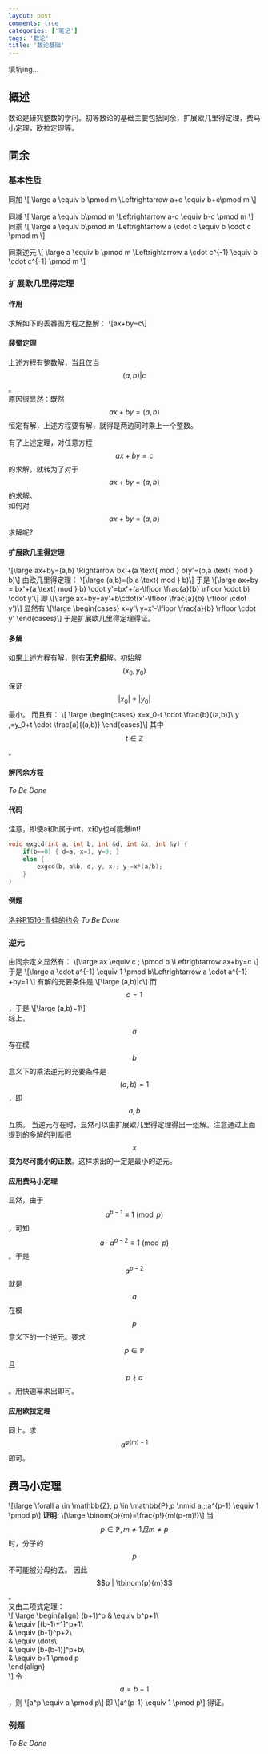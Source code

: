 ```yaml
---
layout: post
comments: true
categories: ['笔记']
tags: '数论'
title: '数论基础'
---
```


填坑ing...

## 概述
数论是研究整数的学问。初等数论的基础主要包括同余，扩展欧几里得定理，费马小定理，欧拉定理等。
<!--more-->
## 同余
### 基本性质
同加
\\[ \large a \equiv b \pmod m \Leftrightarrow a+c \equiv b+c\pmod m \\]

同减
\\[ \large a \equiv b\pmod m \Leftrightarrow a-c \equiv b-c \pmod m \\]
同乘
\\[ \large a \equiv b\pmod m \Leftrightarrow  a \cdot c \equiv b \cdot c \pmod m \\]

同乘逆元
\\[ \large a \equiv b \pmod m \Leftrightarrow a \cdot c^{-1} \equiv b \cdot c^{-1} \pmod m \\]
### 扩展欧几里得定理
#### 作用
求解如下的丢番图方程之整解：
\\[ax+by=c\\]
#### 裴蜀定理
上述方程有整数解，当且仅当$$(a,b)|c$$。     
原因很显然：既然 $$ax+by=(a,b)$$ 恒定有解，上述方程要有解，就得是两边同时乘上一个整数。  

有了上述定理，对任意方程 $$ax+by=c$$ 的求解，就转为了对于 $$ax+by=(a,b)$$ 的求解。     
如何对 $$ax+by=(a,b)$$ 求解呢?
#### 扩展欧几里得定理
\\[\large ax+by=(a,b) \Rightarrow bx'+(a \text{ mod } b)y'=(b,a \text{ mod } b)\\]
由欧几里得定理：
\\[\large (a,b)=(b,a \text{ mod } b)\\]
于是
\\[\large ax+by = bx'+(a \text{ mod } b) \cdot y'=bx'+(a-\lfloor \frac{a}{b} \rfloor \cdot b) \cdot y'\\]
即
\\[\large ax+by=ay'+b\cdot(x'-\lfloor \frac{a}{b} \rfloor \cdot y')\\]
显然有
\\[\large \begin{cases} x=y'\\ y=x'-\lfloor \frac{a}{b} \rfloor \cdot y' \end{cases}\\]
于是扩展欧几里得定理得证。
#### 多解
如果上述方程有解，则有**无穷组**解。初始解 $$(x_0,y_0)$$ 保证 $$|x_0|+|y_0|$$ 最小。
而且有：
\\[ \large \begin{cases} x=x_0-t \cdot \frac{b}{(a,b)}\\ y \,=y_0+t \cdot \frac{a}{(a,b)} \end{cases}\\]
其中$$ t \in \mathbb{Z}$$。
#### 解同余方程
*To Be Done*
#### 代码
注意，即使a和b属于int，x和y也可能爆int!
```cpp
void exgcd(int a, int b, int &d, int &x, int &y) {
	if(b==0) { d=a, x=1, y=0; }
	else {
		exgcd(b, a%b, d, y, x); y-=x*(a/b);
	}
}
```

#### 例题
[洛谷P1516-青蛙的约会](https://www.luogu.org/problemnew/show/P1516)
*To Be Done*
### 逆元
由同余定义显然有：
\\[\large ax \equiv c \; \pmod b \Leftrightarrow ax+by=c \\]
于是
\\[\large a \cdot a^{-1} \equiv 1 \pmod b\Leftrightarrow a \cdot a^{-1} +by=1 \\]
有解的充要条件是
\\[\large (a,b)|c\\]
而$$c=1$$，于是
\\[\large (a,b)=1\\]     
综上，$$a$$ 存在模 $$b$$ 意义下的乘法逆元的充要条件是$$(a,b)=1$$，即 $$a,b$$ 互质。
当逆元存在时，显然可以由扩展欧几里得定理得出一组解。注意通过上面提到的多解的判断把 $$x$$ **变为尽可能小的正数**。这样求出的一定是最小的逆元。
#### 应用费马小定理
显然，由于$$a^{p-1} \equiv 1 \pmod p$$，可知$$a \cdot a^{p-2} \equiv 1 \pmod p$$。于是$$a^{p-2}$$就是$$a$$在模$$p$$意义下的一个逆元。要求$$p \in \mathbb{P}$$且$$p \nmid a$$。用快速幂求出即可。
#### 应用欧拉定理
同上。求$$a^{\varphi(m)-1}$$即可。

## 费马小定理
\\[\large \forall a \in \mathbb{Z}, p \in \mathbb{P},p \nmid a,\;\;a^{p-1} \equiv 1 \pmod p\\]
**证明:**
\\[\large \binom{p}{m}=\frac{p!}{m!(p-m)!}\\]
当$$p \in \mathbb{P}, m \neq 1且m \neq p$$时，分子的$$p$$不可能被分母约去。
 因此$$p | \tbinom{p}{m}$$。           
 又由二项式定理：          
 \\[
\large 
\begin{align} 
(b+1)^p & \equiv b^p+1\\     
 & \equiv [(b-1)+1]^p+1\\     
 & \equiv (b-1)^p+2\\     
 & \equiv \dots\\     
 & \equiv [b-(b-1)]^p+b\\     
 & \equiv b+1  \pmod p     
\end{align}  
 \\]
令$$a=b-1$$，则
\\[a^p \equiv a \pmod p\\]
即
\\[a^{p-1} \equiv 1 \pmod p\\]
得证。
### 例题
*To Be Done*
